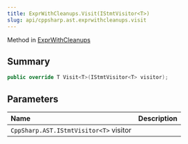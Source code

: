 ```yaml
---
title: ExprWithCleanups.Visit(IStmtVisitor<T>)
slug: api/cppsharp.ast.exprwithcleanups.visit
---
```

Method in [ExprWithCleanups](/api/cppsharp/ast/exprwithcleanups)

## Summary



```csharp
public override T Visit<T>(IStmtVisitor<T> visitor);
```

## Parameters

|Name|Description|
|:---|:---|
|`CppSharp.AST.IStmtVisitor<T>` visitor||


